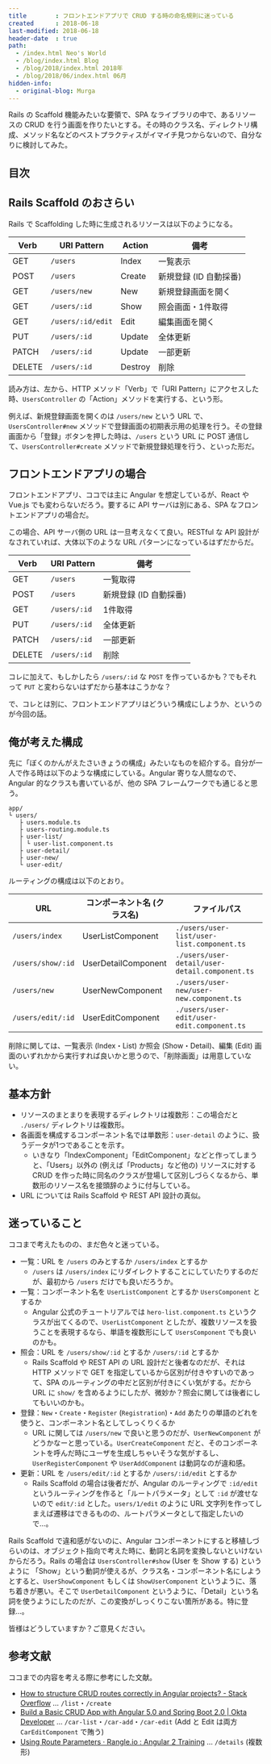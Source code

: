 ```yaml
---
title        : フロントエンドアプリで CRUD する時の命名規則に迷っている
created      : 2018-06-18
last-modified: 2018-06-18
header-date  : true
path:
  - /index.html Neo's World
  - /blog/index.html Blog
  - /blog/2018/index.html 2018年
  - /blog/2018/06/index.html 06月
hidden-info:
  - original-blog: Murga
---
```


Rails の Scaffold 機能みたいな要領で、SPA なライブラリの中で、あるリソースの CRUD を行う画面を作りたいとする。その時のクラス名、ディレクトリ構成、メソッド名などのベストプラクティスがイマイチ見つからないので、自分なりに検討してみた。

## 目次

## Rails Scaffold のおさらい

Rails で Scaffolding した時に生成されるリソースは以下のようになる。

| Verb   | URI Pattern       | Action  | 備考                   |
|--------|-------------------|---------|------------------------|
| GET    | `/users`          | Index   | 一覧表示               |
| POST   | `/users`          | Create  | 新規登録 (ID 自動採番) |
| GET    | `/users/new`      | New     | 新規登録画面を開く     |
| GET    | `/users/:id`      | Show    | 照会画面・1件取得      |
| GET    | `/users/:id/edit` | Edit    | 編集画面を開く         |
| PUT    | `/users/:id`      | Update  | 全体更新               |
| PATCH  | `/users/:id`      | Update  | 一部更新               |
| DELETE | `/users/:id`      | Destroy | 削除                   |

読み方は、左から、HTTP メソッド「Verb」で「URI Pattern」にアクセスした時、`UsersController` の「Action」メソッドを実行する、という形。

例えば、新規登録画面を開くのは `/users/new` という URL で、`UsersController#new` メソッドで登録画面の初期表示用の処理を行う。その登録画面から「登録」ボタンを押した時は、`/users` という URL に POST 通信して、`UsersController#create` メソッドで新規登録処理を行う、といった形だ。

## フロントエンドアプリの場合

フロントエンドアプリ、ココでは主に Angular を想定しているが、React や Vue.js でも変わらないだろう。要するに API サーバは別にある、SPA なフロントエンドアプリの場合だ。

この場合、API サーバ側の URL は一旦考えなくて良い。RESTful な API 設計がなされていれば、大体以下のような URL パターンになっているはずだからだ。

| Verb   | URI Pattern  | 備考                   |
|--------|--------------|------------------------|
| GET    | `/users`     | 一覧取得               |
| POST   | `/users`     | 新規登録 (ID 自動採番) |
| GET    | `/users/:id` | 1件取得                |
| PUT    | `/users/:id` | 全体更新               |
| PATCH  | `/users/:id` | 一部更新               |
| DELETE | `/users/:id` | 削除                   |

コレに加えて、もしかしたら `/users/:id` な `POST` を作っているかも？でもそれって `PUT` と変わらないはずだから基本はこうかな？

で、コレとは別に、フロントエンドアプリはどういう構成にしようか、というのが今回の話。

## 俺が考えた構成

先に「ぼくのかんがえたさいきょうの構成」みたいなものを紹介する。自分が一人で作る時は以下のような構成にしている。Angular 寄りな人間なので、Angular 的なクラスも書いているが、他の SPA フレームワークでも通じると思う。

```
app/
└ users/
   ├ users.module.ts
   ├ users-routing.module.ts
   ├ user-list/
   │ └ user-list.component.ts
   ├ user-detail/
   ├ user-new/
   └ user-edit/
```

ルーティングの構成は以下のとおり。

| URL               | コンポーネント名 (クラス名) | ファイルパス                                   |
|-------------------|-----------------------------|------------------------------------------------|
| `/users/index`    | UserListComponent           | `./users/user-list/user-list.component.ts`     |
| `/users/show/:id` | UserDetailComponent         | `./users/user-detail/user-detail.component.ts` |
| `/users/new`      | UserNewComponent            | `./users/user-new/user-new.component.ts`       |
| `/users/edit/:id` | UserEditComponent           | `./users/user-edit/user-edit.component.ts`     |

削除に関しては、一覧表示 (Index・List) か照会 (Show・Detail)、編集 (Edit) 画面のいずれかから実行すれば良いかと思うので、「削除画面」は用意していない。

## 基本方針

- リソースのまとまりを表現するディレクトリは複数形：この場合だと `./users/` ディレクトリは複数形。
- 各画面を構成するコンポーネント名では単数形：`user-detail` のように、扱うデータが1つであることを示す。
  - いきなり「IndexComponent」「EditComponent」などと作ってしまうと、「Users」以外の (例えば「Products」など他の) リソースに対する CRUD を作った時に同名のクラスが登場して区別しづらくなるから、単数形のリソース名を接頭辞のように付与している。
- URL については Rails Scaffold や REST API 設計の真似。

## 迷っていること

ココまで考えたものの、まだ色々と迷っている。

- 一覧：URL を `/users` のみとするか `/users/index` とするか
  - `/users` は `/users/index` にリダイレクトすることにしていたりするのだが、最初から `/users` だけでも良いだろうか。
- 一覧：コンポーネント名を `UserListComponent` とするか `UsersComponent` とするか
  - Angular 公式のチュートリアルでは `hero-list.component.ts` というクラスが出てくるので、`UserListComponent` としたが、複数リソースを扱うことを表現するなら、単語を複数形にして `UsersComponent` でも良いのかも。
- 照会：URL を `/users/show/:id` とするか `/users/:id` とするか
  - Rails Scaffold や REST API の URL 設計だと後者なのだが、それは HTTP メソッドで GET を指定しているから区別が付きやすいのであって、SPA のルーティングの中だと区別が付きにくい気がする。だから URL に `show/` を含めるようにしたが、微妙か？照会に関しては後者にしてもいいのかも。
- 登録：`New`・`Create`・`Register` (`Registration`)・`Add` あたりの単語のどれを使うと、コンポーネント名としてしっくりくるか
  - URL に関しては `/users/new` で良いと思うのだが、`UserNewComponent` がどうかなーと思っている。`UserCreateComponent` だと、そのコンポーネントを呼んだ時にユーザを生成しちゃいそうな気がするし、`UserRegisterComponent` や `UserAddComponent` は動詞なのが違和感。
- 更新：URL を `/users/edit/:id` とするか `/users/:id/edit` とするか
  - Rails Scaffold の場合は後者だが、Angular のルーティングで `:id/edit` というルーティングを作ると「ルートパラメータ」として `:id` が渡せないので `edit/:id` とした。`users/1/edit` のように URL 文字列を作ってしまえば遷移はできるものの、ルートパラメータとして指定したいので…。

Rails Scaffold で違和感がないのに、Angular コンポーネントにすると移植しづらいのは、オブジェクト指向で考えた時に、動詞と名詞を変換しないといけないからだろう。Rails の場合は `UsersController#show` (User を Show する) というように 「Show」という動詞が使えるが、クラス名・コンポーネント名にしようとすると、`UserShowComponent` もしくは `ShowUserComponent` というように、落ち着きが悪い。そこで `UserDetailComponent` というように、「Detail」という名詞を使うようにしたのだが、この変換がしっくりこない箇所がある。特に登録…。

皆様はどうしていますか？ご意見ください。

## 参考文献

ココまでの内容を考える際に参考にした文献。

- [How to structure CRUD routes correctly in Angular projects? - Stack Overflow](https://stackoverflow.com/questions/49661595/how-to-structure-crud-routes-correctly-in-angular-projects) … `/list`・`/create`
- [Build a Basic CRUD App with Angular 5.0 and Spring Boot 2.0 | Okta Developer](https://developer.okta.com/blog/2017/12/04/basic-crud-angular-and-spring-boot) … `/car-list`・`/car-add`・`/car-edit` (Add と Edit は両方 `CarEditComponent` で賄う)
- [Using Route Parameters · Rangle.io : Angular 2 Training](https://angular-2-training-book.rangle.io/handout/routing/routeparams.html) … `/details` (複数形)
